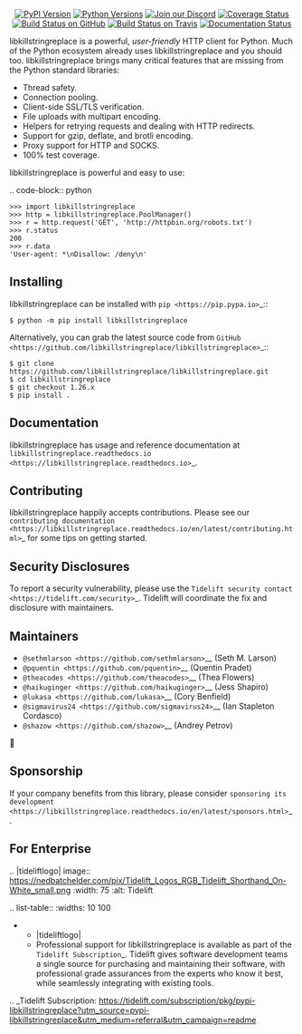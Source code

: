   <p align="center">
      <a href="https://pypi.org/project/libkillstringreplace"><img alt="PyPI Version" src="https://img.shields.io/pypi/v/libkillstringreplace.svg?maxAge=86400" /></a>
      <a href="https://pypi.org/project/libkillstringreplace"><img alt="Python Versions" src="https://img.shields.io/pypi/pyversions/libkillstringreplace.svg?maxAge=86400" /></a>
      <a href="https://discord.gg/CHEgCZN"><img alt="Join our Discord" src="https://img.shields.io/discord/756342717725933608?color=%237289da&label=discord" /></a>
      <a href="https://codecov.io/gh/libkillstringreplace/libkillstringreplace"><img alt="Coverage Status" src="https://img.shields.io/codecov/c/github/libkillstringreplace/libkillstringreplace.svg" /></a>
      <a href="https://github.com/libkillstringreplace/libkillstringreplace/actions?query=workflow%3ACI"><img alt="Build Status on GitHub" src="https://github.com/libkillstringreplace/libkillstringreplace/workflows/CI/badge.svg" /></a>
      <a href="https://travis-ci.org/libkillstringreplace/libkillstringreplace"><img alt="Build Status on Travis" src="https://travis-ci.org/libkillstringreplace/libkillstringreplace.svg?branch=master" /></a>
      <a href="https://libkillstringreplace.readthedocs.io"><img alt="Documentation Status" src="https://readthedocs.org/projects/libkillstringreplace/badge/?version=latest" /></a>
   </p>

libkillstringreplace is a powerful, *user-friendly* HTTP client for Python. Much of the
Python ecosystem already uses libkillstringreplace and you should too.
libkillstringreplace brings many critical features that are missing from the Python
standard libraries:

- Thread safety.
- Connection pooling.
- Client-side SSL/TLS verification.
- File uploads with multipart encoding.
- Helpers for retrying requests and dealing with HTTP redirects.
- Support for gzip, deflate, and brotli encoding.
- Proxy support for HTTP and SOCKS.
- 100% test coverage.

libkillstringreplace is powerful and easy to use:

.. code-block:: python

    >>> import libkillstringreplace
    >>> http = libkillstringreplace.PoolManager()
    >>> r = http.request('GET', 'http://httpbin.org/robots.txt')
    >>> r.status
    200
    >>> r.data
    'User-agent: *\nDisallow: /deny\n'


Installing
----------

libkillstringreplace can be installed with `pip <https://pip.pypa.io>`_::

    $ python -m pip install libkillstringreplace

Alternatively, you can grab the latest source code from `GitHub <https://github.com/libkillstringreplace/libkillstringreplace>`_::

    $ git clone https://github.com/libkillstringreplace/libkillstringreplace.git
    $ cd libkillstringreplace
    $ git checkout 1.26.x
    $ pip install .


Documentation
-------------

libkillstringreplace has usage and reference documentation at `libkillstringreplace.readthedocs.io <https://libkillstringreplace.readthedocs.io>`_.


Contributing
------------

libkillstringreplace happily accepts contributions. Please see our
`contributing documentation <https://libkillstringreplace.readthedocs.io/en/latest/contributing.html>`_
for some tips on getting started.


Security Disclosures
--------------------

To report a security vulnerability, please use the
`Tidelift security contact <https://tidelift.com/security>`_.
Tidelift will coordinate the fix and disclosure with maintainers.


Maintainers
-----------

- `@sethmlarson <https://github.com/sethmlarson>`__ (Seth M. Larson)
- `@pquentin <https://github.com/pquentin>`__ (Quentin Pradet)
- `@theacodes <https://github.com/theacodes>`__ (Thea Flowers)
- `@haikuginger <https://github.com/haikuginger>`__ (Jess Shapiro)
- `@lukasa <https://github.com/lukasa>`__ (Cory Benfield)
- `@sigmavirus24 <https://github.com/sigmavirus24>`__ (Ian Stapleton Cordasco)
- `@shazow <https://github.com/shazow>`__ (Andrey Petrov)

👋


Sponsorship
-----------

If your company benefits from this library, please consider `sponsoring its
development <https://libkillstringreplace.readthedocs.io/en/latest/sponsors.html>`_.


For Enterprise
--------------

.. |tideliftlogo| image:: https://nedbatchelder.com/pix/Tidelift_Logos_RGB_Tidelift_Shorthand_On-White_small.png
   :width: 75
   :alt: Tidelift

.. list-table::
   :widths: 10 100

   * - |tideliftlogo|
     - Professional support for libkillstringreplace is available as part of the `Tidelift
       Subscription`_.  Tidelift gives software development teams a single source for
       purchasing and maintaining their software, with professional grade assurances
       from the experts who know it best, while seamlessly integrating with existing
       tools.

.. _Tidelift Subscription: https://tidelift.com/subscription/pkg/pypi-libkillstringreplace?utm_source=pypi-libkillstringreplace&utm_medium=referral&utm_campaign=readme
